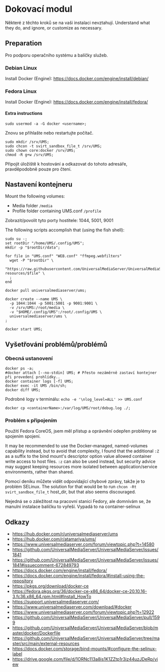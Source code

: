 # Dokovací modul

Některé z těchto kroků se na vaši instalaci nevztahují.  Understand what they do, and ignore, or customize as necessary.

## Preparation

Pro podporu operačního systému a balíčky služeb.

### Debian Linux

Install Docker (Engine): https://docs.docker.com/engine/install/debian/

### Fedora Linux

Install Docker (Engine): https://docs.docker.com/engine/install/fedora/

#### Extra instructions

```
sudo usermod -a -G docker <username>;
```

Znovu se přihlašte nebo restartujte počítač.

```
sudo mkdir /srv/UMS;
sudo chcon -t svirt_sandbox_file_t /srv/UMS;
sudo chown core:docker /srv/UMS;
chmod -R g+w /srv/UMS;
```

Připojit úložiště k hostování a odkazovat do tohoto adresáře, pravděpodobně pouze pro čtení.

## Nastavení kontejneru

Mount the following volumes:
- Media folder `/media`
- Profile folder containing UMS.conf `/profile`

Zobrazit/povolit tyto porty hostitele: 1044, 5001, 9001

The following scripts accomplish that (using the fish shell):
```
sudo su -;
set rootDir "/home/UMS/.config/UMS";
mkdir -p "$rootDir/data";
​
for file in "UMS.conf" "WEB.conf" "ffmpeg.webfilters"
  wget -P "$rootDir" \
    "https://raw.githubusercontent.com/UniversalMediaServer/UniversalMediaServer/master/src/main/external-resources/$file" \
  ;
end
​
docker pull universalmediaserver/ums;
​
docker create --name UMS \
  -p 1044:1044 -p 5001:5001 -p 9001:9001 \
  -v /srv/UMS:/root/media \
  -v "$HOME/.config/UMS":/root/.config/UMS \
  universalmediaserver/ums \
;
​
docker start UMS;
```

## Vyšetřování problémů/problémů

### Obecná ustanovení

```
docker ps -a;
#docker attach [--no-stdin] UMS; # Přesto nezáměrně zastaví kontejner při provedení prohlídky..
docker container logs [-f] UMS;
docker exec -it UMS /bin/sh;
docker diff UMS;
```

Podrobné logy v terminálu: `echo -e '\nlog_level=ALL' >> UMS.conf`

```
docker cp <containerName>:/var/log/UMS/root/debug.log ./;
```

### Problém s připojením

Použití Fedora CoreOS, jsem měl přístup a oprávnění odepřen problémy se spojením spojení.

It may be recommended to use the Docker-managed, named-volumes capability instead, but to avoid that complexity, I found that the additional `:Z` as a suffix to the bind mount's descriptor option value allowed container write access to host files. `:z` can also be used instead, but security advice may suggest keeping resources more isolated between application/service environments, rather than shared.

Pomocí deníku můžete vidět odpovídající chybové zprávy, takže je to problém SELinux. The solution for that would be to run `chcon -Rt svirt_sandbox_file_t` host_dir, but that also seems discouraged.

Nejedná se o záležitost na pracovní stanici Fedory, ale domnívám se, že manulni instalace balíčku to vyřeší.  Vypadá to na container-selinux

## Odkazy

- https://hub.docker.com/r/universalmediaserver/ums
- https://hub.docker.com/r/atamariya/ums/
- https://www.universalmediaserver.com/forum/viewtopic.php?t=14580
- https://github.com/UniversalMediaServer/UniversalMediaServer/issues/1841
- https://github.com/UniversalMediaServer/UniversalMediaServer/issues/1841#issuecomment-672849793
- https://docs.docker.com/engine/install/fedora/
- https://docs.docker.com/engine/install/fedora/#install-using-the-repository
- https://pkgs.org/download/docker-ce
- https://fedora.pkgs.org/36/docker-ce-x86_64/docker-ce-20.10.16-3.fc36.x86_64.rpm.html#Install_HowTo
- https://support.universalmediaserver.com/
- https://www.universalmediaserver.com/download/#docker
- https://www.universalmediaserver.com/forum/viewtopic.php?t=12922
- https://github.com/UniversalMediaServer/UniversalMediaServer/pull/1599
- https://github.com/UniversalMediaServer/UniversalMediaServer/blob/master/docker/Dockerfile
- https://github.com/UniversalMediaServer/UniversalMediaServer/tree/master/src/main/external-resources
- https://docs.docker.com/storage/bind-mounts/#configure-the-selinux-label
- https://drive.google.com/file/d/1ORNc113a8is1K1ZZtp1r3iz44uzJDeRp/view
